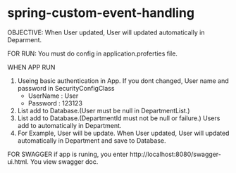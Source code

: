 # spring-custom-event-handling

OBJECTIVE:
  When User updated, User will updated automatically in Deparment.
  
FOR RUN:
  You must do config in application.proferties file.
  
WHEN APP RUN
  1. Useing basic authentication in App. 
     If you dont changed, User name and password in SecurityConfigClass
     - UserName : User 
     - Password : 123123 
  2. List<Depaertment> add to Database.(User must be null in DepartmentList.)
  3. List<User> add to Database.(DepartmentId must not be null or failure.)
     Users add to automatically in Department.
  4. For Example,
      User will be update.
      When User updated, User will updated automatically in Department and save to Database.
  
  FOR SWAGGER
    if app is runing, you enter http://localhost:8080/swagger-ui.html.
    You view swagger doc.
